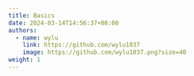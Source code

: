 ```yaml
---
title: Basics
date: 2024-03-14T14:56:37+08:00
authors:
  - name: wylu
    link: https://github.com/wylu1037
    image: https://github.com/wylu1037.png?size=40
weight: 1
---
```

